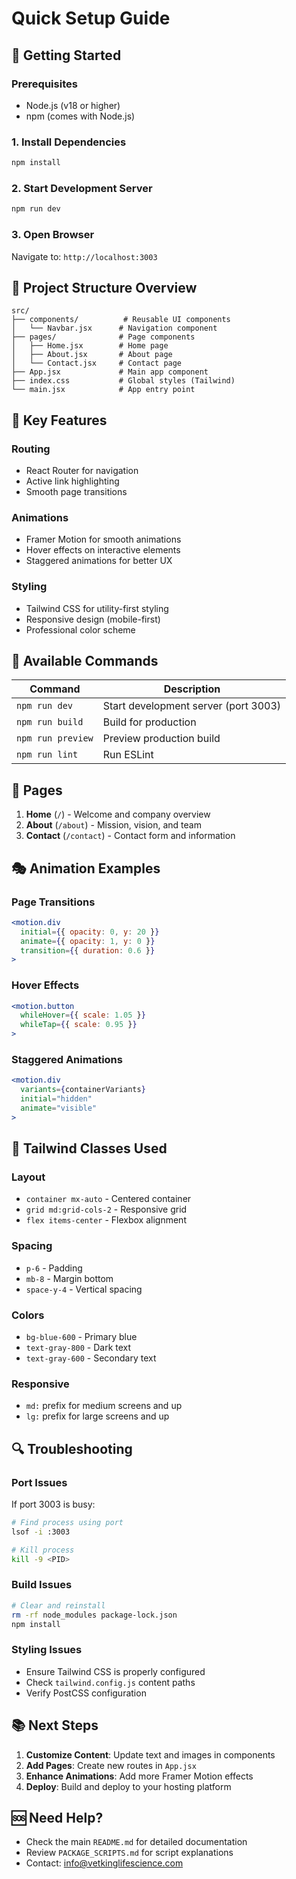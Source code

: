# Quick Setup Guide

## 🚀 Getting Started

### Prerequisites
- Node.js (v18 or higher)
- npm (comes with Node.js)

### 1. Install Dependencies
```bash
npm install
```

### 2. Start Development Server
```bash
npm run dev
```

### 3. Open Browser
Navigate to: `http://localhost:3003`

## 📁 Project Structure Overview

```
src/
├── components/          # Reusable UI components
│   └── Navbar.jsx      # Navigation component
├── pages/              # Page components
│   ├── Home.jsx        # Home page
│   ├── About.jsx       # About page
│   └── Contact.jsx     # Contact page
├── App.jsx             # Main app component
├── index.css           # Global styles (Tailwind)
└── main.jsx            # App entry point
```

## 🎨 Key Features

### Routing
- React Router for navigation
- Active link highlighting
- Smooth page transitions

### Animations
- Framer Motion for smooth animations
- Hover effects on interactive elements
- Staggered animations for better UX

### Styling
- Tailwind CSS for utility-first styling
- Responsive design (mobile-first)
- Professional color scheme

## 🔧 Available Commands

| Command | Description |
|---------|-------------|
| `npm run dev` | Start development server (port 3003) |
| `npm run build` | Build for production |
| `npm run preview` | Preview production build |
| `npm run lint` | Run ESLint |

## 📱 Pages

1. **Home** (`/`) - Welcome and company overview
2. **About** (`/about`) - Mission, vision, and team
3. **Contact** (`/contact`) - Contact form and information

## 🎭 Animation Examples

### Page Transitions
```jsx
<motion.div
  initial={{ opacity: 0, y: 20 }}
  animate={{ opacity: 1, y: 0 }}
  transition={{ duration: 0.6 }}
>
```

### Hover Effects
```jsx
<motion.button
  whileHover={{ scale: 1.05 }}
  whileTap={{ scale: 0.95 }}
>
```

### Staggered Animations
```jsx
<motion.div
  variants={containerVariants}
  initial="hidden"
  animate="visible"
>
```

## 🎨 Tailwind Classes Used

### Layout
- `container mx-auto` - Centered container
- `grid md:grid-cols-2` - Responsive grid
- `flex items-center` - Flexbox alignment

### Spacing
- `p-6` - Padding
- `mb-8` - Margin bottom
- `space-y-4` - Vertical spacing

### Colors
- `bg-blue-600` - Primary blue
- `text-gray-800` - Dark text
- `text-gray-600` - Secondary text

### Responsive
- `md:` prefix for medium screens and up
- `lg:` prefix for large screens and up

## 🔍 Troubleshooting

### Port Issues
If port 3003 is busy:
```bash
# Find process using port
lsof -i :3003

# Kill process
kill -9 <PID>
```

### Build Issues
```bash
# Clear and reinstall
rm -rf node_modules package-lock.json
npm install
```

### Styling Issues
- Ensure Tailwind CSS is properly configured
- Check `tailwind.config.js` content paths
- Verify PostCSS configuration

## 📚 Next Steps

1. **Customize Content**: Update text and images in components
2. **Add Pages**: Create new routes in `App.jsx`
3. **Enhance Animations**: Add more Framer Motion effects
4. **Deploy**: Build and deploy to your hosting platform

## 🆘 Need Help?

- Check the main `README.md` for detailed documentation
- Review `PACKAGE_SCRIPTS.md` for script explanations
- Contact: info@vetkinglifescience.com 